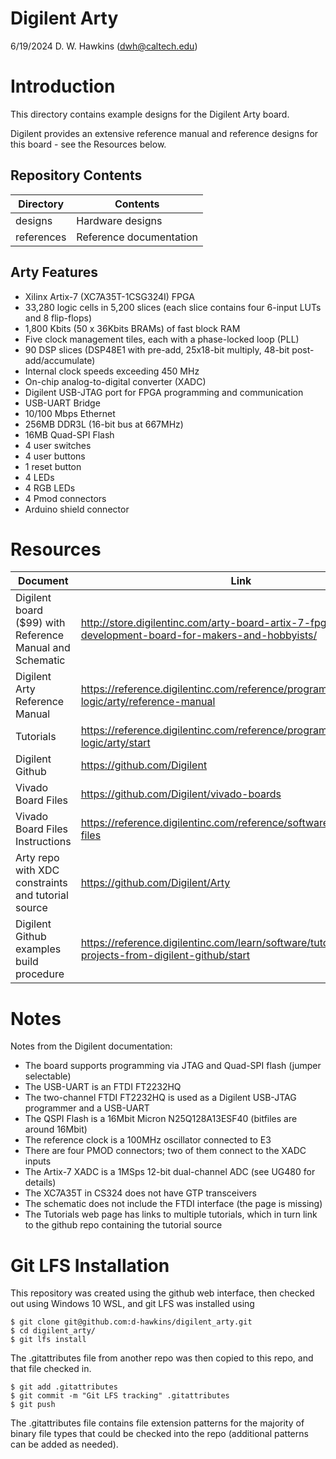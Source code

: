 # Digilent Arty

6/19/2024 D. W. Hawkins (dwh@caltech.edu)

# Introduction

This directory contains example designs for the Digilent Arty board.

Digilent provides an extensive reference manual and reference designs for this board - see the Resources below.

## Repository Contents

Directory           | Contents
--------------------|-----------
designs             | Hardware designs
references          | Reference documentation

## Arty Features

* Xilinx Artix-7 (XC7A35T-1CSG324I) FPGA
* 33,280 logic cells in 5,200 slices (each slice contains four 6-input LUTs and 8 flip-flops)
* 1,800 Kbits (50 x 36Kbits BRAMs) of fast block RAM
* Five clock management tiles, each with a phase-locked loop (PLL)
* 90 DSP slices (DSP48E1 with pre-add, 25x18-bit multiply, 48-bit post-add/accumulate)
* Internal clock speeds exceeding 450 MHz
* On-chip analog-to-digital converter (XADC)
* Digilent USB-JTAG port for FPGA programming and communication
* USB-UART Bridge
* 10/100 Mbps Ethernet
* 256MB DDR3L (16-bit bus at 667MHz)
* 16MB Quad-SPI Flash
* 4 user switches
* 4 user buttons
* 1 reset button
* 4 LEDs
* 4 RGB LEDs
* 4 Pmod connectors
* Arduino shield connector

# Resources

Document | Link
---------|-----
Digilent board ($99) with Reference Manual and Schematic | http://store.digilentinc.com/arty-board-artix-7-fpga-development-board-for-makers-and-hobbyists/
Digilent Arty Reference Manual | https://reference.digilentinc.com/reference/programmable-logic/arty/reference-manual
Tutorials | https://reference.digilentinc.com/reference/programmable-logic/arty/start
Digilent Github | https://github.com/Digilent
Vivado Board Files | https://github.com/Digilent/vivado-boards
Vivado Board Files Instructions | https://reference.digilentinc.com/reference/software/vivado/board-files
Arty repo with XDC constraints and tutorial source | https://github.com/Digilent/Arty
Digilent Github examples build procedure | https://reference.digilentinc.com/learn/software/tutorials/vivado-projects-from-digilent-github/start

# Notes

Notes from the Digilent documentation:
* The board supports programming via JTAG and Quad-SPI flash (jumper selectable)
* The USB-UART is an FTDI FT2232HQ
* The two-channel FTDI FT2232HQ is used as a Digilent USB-JTAG programmer and a USB-UART
* The QSPI Flash is a 16Mbit Micron N25Q128A13ESF40 (bitfiles are around 16Mbit)
* The reference clock is a 100MHz oscillator connected to E3
* There are four PMOD connectors; two of them connect to the XADC inputs
* The Artix-7 XADC is a 1MSps 12-bit dual-channel ADC (see UG480 for details)
* The XC7A35T in CS324 does not have GTP transceivers
* The schematic does not include the FTDI interface (the page is missing)
* The Tutorials web page has links to multiple tutorials, which in turn link to the github repo containing the tutorial source

# Git LFS Installation

This repository was created using the github web interface, then checked out using Windows 10 WSL, and git LFS was installed using

~~~
$ git clone git@github.com:d-hawkins/digilent_arty.git
$ cd digilent_arty/
$ git lfs install
~~~

The .gitattributes file from another repo was then copied to this repo, and that file checked in.

~~~
$ git add .gitattributes
$ git commit -m "Git LFS tracking" .gitattributes
$ git push
~~~

The .gitattributes file contains file extension patterns for the majority of binary file types that could be checked into the repo (additional patterns can be added as needed).

